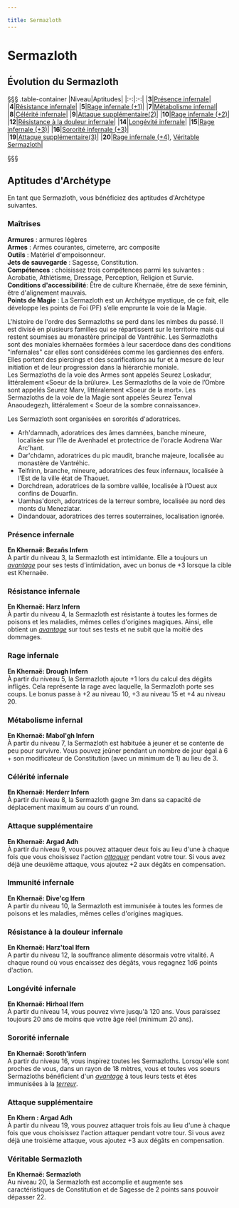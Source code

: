 ```yaml
---

title: Sermazloth
---
```

# Sermazloth   
## Évolution du Sermazloth  
§§§ .table-container
|Niveau|Aptitudes|
|:-:|:-:|
|**3**|[Présence infernale](#presence-infernale)|
|**4**|[Résistance infernale](#resistance-infernale)|
|**5**|[Rage infernale (+1)](#rage-infernale)|
|**7**|[Métabolisme infernal](#metabolisme-infernal)|
|**8**|[Célérité infernale](#celerite-infernale)|
|**9**|[Attaque supplémentaire(2)](#attaque-supplementaire)|
|**10**|[Rage infernale (+2)](#rage-infernale)|
|**12**|[Résistance à la douleur infernale](#resistance-a-la-douleur)|
|**14**|[Longévité infernale](#longevite-infernale)|
|**15**|[Rage infernale (+3)](#rage-infernale)|
|**16**|[Sororité infernale (+3)](#sororite-infernale)|  
|**19**|[Attaque supplémentaire(3)](#attaque-supplementaire)|
|**20**|[Rage infernale (+4)](#rage-infernale), [Véritable Sermazloth](#veritable-sermazloth)|

§§§

## Aptitudes d'Archétype  
En tant que Sermazloth, vous bénéficiez des aptitudes d'Archétype suivantes.

### Maîtrises  
**Armures** : armures légères  
**Armes** : Armes courantes, cimeterre, arc composite  
**Outils** : Matériel d'empoisonneur.    
**Jets de sauvegarde** : Sagesse, Constitution.    
**Compétences** : choisissez trois compétences parmi les suivantes : Acrobatie, Athlétisme, Dressage, Perception, Religion et Survie.    
**Conditions d'accessibilité**: Être de culture Khernaëe, être de sexe féminin, être d'alignement mauvais.    
**Points de Magie** : La Sermazloth est un Archétype mystique, de ce fait, elle développe les points de Foi (PF) s’elle emprunte la voie de la Magie.  

L'histoire de l'ordre des Sermazloths se perd dans les nimbes du passé. Il est divisé en plusieurs familles qui se répartissent sur le territoire mais qui restent soumises au monastère principal de Vantréhic. Les Sermazloths sont des moniales khernaëes formées à leur sacerdoce dans des conditions "infernales" car elles sont considérées comme les gardiennes des enfers. Elles portent des piercings et des scarifications au fur et à mesure de leur initiation et de leur progression dans la hiérarchie moniale.     
Les Sermazloths de la voie des Armes sont appelés Seurez Loskadur, littéralement «Soeur de la brûlure». Les Sermazloths de la voie de l’Ombre sont appelés Seurez Marv, littéralement «Soeur de la mort». Les Sermazloths de la voie de la Magie sont appelés Seurez Tenval Anaoudegezh, littéralement « Soeur de la sombre connaissance».  

Les Sermazloth sont organisées en sororités d'adoratrices.

- Arh'damnadh, adoratrices des âmes damnées, banche mineure, localisée sur l'île de Avenhadel et protectrice de l'oracle Aodrena War Arc’hant.  
- Dar'chdamn, adoratrices du pic maudit, branche majeure, localisée au monastère de Vantréhic.  
- Teifrinn, branche, mineure, adoratrices des feux infernaux, localisée à l’Est de la ville état de Thaouet.  
- Dorchdrean, adoratrices de la sombre vallée, localisée à l’Ouest aux confins de Douarfin.  
- Uamhas'dorch, adoratrices de la terreur sombre, localisée au nord des monts du Menezlatar.  
- Dindandouar, adoratrices des terres souterraines, localisation ignorée.  

### Présence infernale  
**En Khernaë: Bezañs Infern**    
À partir du niveau 3,  la Sermazloth est intimidante. Elle a toujours un [_avantage_](/utiliser-les-caracteristiques/#avantage-et-desavantage) pour ses tests d'intimidation, avec un bonus de +3 lorsque la cible est Khernaëe.   

### Résistance infernale  
**En Khernaë: Harz Infern**    
À partir du niveau 4, la Sermazloth est résistante à toutes les formes de poisons et les maladies, mêmes celles d'origines magiques. Ainsi, elle obtient un [_avantage_](/utiliser-les-caracteristiques/#avantage-et-desavantage) sur tout ses tests et ne subit que la moitié des dommages.    


### Rage infernale
**En Khernaë: Drough Infern**  
À partir du niveau 5,  la Sermazloth ajoute +1 lors du calcul des dégâts infligés. Cela représente la rage avec laquelle, la Sermazloth porte ses coups. Le bonus passe à +2 au niveau 10, +3 au niveau 15 et +4 au niveau 20.   

### Métabolisme infernal
**En Khernaë: Mabol'gh Infern**  
À partir du niveau 7, la Sermazloth est habituée à jeuner et se contente de peu pour survivre. Vous pouvez jeûner pendant un nombre de jour égal à 6 + son modificateur de Constitution (avec un minimum de 1) au lieu de 3.

### Célérité infernale
**En Khernaë: Herderr Infern**  
À partir du niveau 8,  la Sermazloth gagne 3m dans sa capacité de déplacement maximum au cours d'un round.

### Attaque supplémentaire  
**En Khernaë: Argad Adh**   
À partir du niveau 9, vous pouvez attaquer deux fois au lieu d'une à chaque fois que vous choisissez l'action [_attaquer_](/combattre/#attaquer) pendant votre tour. Si vous avez déjà une deuxième attaque, vous ajoutez +2 aux dégâts en compensation.

### Immunité infernale
**En Khernaë: Dive'cg Ifern**  
A partir du niveau 10, la Sermazloth est immunisée à toutes les formes de poisons et les maladies, mêmes celles d'origines magiques.

### Résistance à la douleur infernale
**En Khernaë: Harz'toal Ifern**  
A partir du niveau 12, la souffrance alimente désormais votre vitalité. A chaque round où vous encaissez des dégâts, vous regagnez 1d6 points d'action.  

### Longévité infernale
**En Khernaë: Hirhoal Ifern**  
À partir du niveau 14, vous pouvez vivre jusqu'à 120 ans. Vous paraissez toujours 20 ans de moins que votre âge réel (minimum 20 ans).  

### Sororité infernale  
**En Khernaë: Soroth'infern**  
A partir du niveau 16, vous inspirez toutes les Sermazloths. Lorsqu'elle sont proches de vous, dans un rayon de 18 mètres, vous et toutes vos soeurs Sermazloths bénéficient d'un [_avantage_](/utiliser-les-caracteristiques/#avantage-et-desavantage) à tous leurs tests et êtes immunisées à la [_terreur_](/gerer-la-sante-du-personnage/#terrorise).  

### Attaque supplémentaire  
**En Khern : Argad Adh**  
À partir du niveau 19, vous pouvez attaquer trois fois au lieu d'une à chaque fois que vous choisissez l'action attaquer pendant votre tour. Si vous avez déjà une troisième attaque, vous ajoutez +3 aux dégâts en compensation.  

### Véritable Sermazloth  
**En Khernaë: Sermazloth**  
Au niveau 20, la Sermazloth est accomplie et augmente ses caractéristiques de Constitution et de Sagesse de 2 points sans pouvoir dépasser 22.
